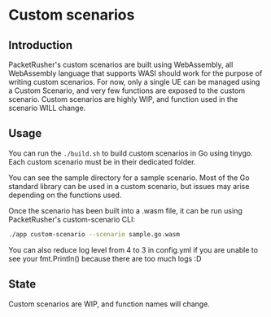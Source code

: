 # Custom scenarios
## Introduction
PacketRusher's custom scenarios are built using WebAssembly, all WebAssembly language that supports WASI should work for the purpose of writing custom scenarios.
For now, only a single UE can be managed using a Custom Scenario, and very few functions are exposed to the custom scenario.
Custom scenarios are highly WIP, and function used in the scenario WILL change.

## Usage
You can run the `./build.sh` to build custom scenarios in Go using tinygo. Each custom scenario must be in their dedicated folder.

You can see the sample directory for a sample scenario.
Most of the Go standard library can be used in a custom scenario, but issues may arise depending on the functions used.

Once the scenario has been built into a .wasm file, it can be run using PacketRusher's custom-scenario CLI:
```bash
./app custom-scenario --scenario sample.go.wasm
```

You can also reduce log level from 4 to 3 in config.yml if you are unable to see your fmt.Println() because there are too much logs :D

## State

Custom scenarios are WIP, and function names will change.